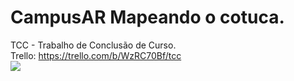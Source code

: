 # CampusAR Mapeando o cotuca.
TCC - Trabalho de Conclusão de Curso.<br>
Trello: https://trello.com/b/WzRC70Bf/tcc<br>
![](https://img.freepik.com/vetores-premium/predio-da-escola-de-pixel-art-de-8-bits_317396-1736.jpg)
